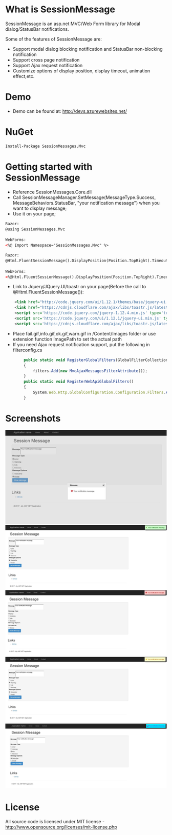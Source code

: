 # What is SessionMessage

SessionMessage is an asp.net MVC/Web Form library for Modal dialog/StatusBar notifications.

Some of the features of SessionMessage are:

  * Support modal dialog blocking notification and StatusBar non-blocking notification
  * Support cross page notification
  * Support Ajax request notification
  * Customize options of display position, display timeout, animation effect,etc.

# Demo
  * Demo can be found at: http://devs.azurewebsites.net/

# NuGet
```xml
Install-Package SessionMessages.Mvc
```
# Getting started with SessionMessage

  * Reference SessionMessages.Core.dll
  * Call SessionMessageManager.SetMessage(MessageType.Success, MessageBehaviors.StatusBar, "your notification message") when you want to display message;
  * Use it on your page;
```xml
Razor:
@using SessionMessages.Mvc

WebForms:
<%@ Import Namespace="SessionMessages.Mvc" %>
```
```xml
Razor:
@Html.FluentSessionMessage().DisplayPosition(Position.TopRight).Timeout(5000)

WebForms:
<%@Html.FluentSessionMessage().DisplayPosition(Position.TopRight).Timeout(5000).ImagePath("/Content/Images/") %> 
```
  * Link to Jquery/JQuery.UI/toastr on your page(Before the call to @Html.FluentSessionMessage()): 
```xml
    <link href="http://code.jquery.com/ui/1.12.1/themes/base/jquery-ui.css" rel="stylesheet"/>
    <link href="https://cdnjs.cloudflare.com/ajax/libs/toastr.js/latest/css/toastr.min.css" rel="stylesheet"/>
    <script src='https://code.jquery.com/jquery-1.12.4.min.js' type='text/javascript'></script>
    <script src='https://code.jquery.com/ui/1.12.1/jquery-ui.min.js' type='text/javascript'></script>
    <script src='https://cdnjs.cloudflare.com/ajax/libs/toastr.js/latest/js/toastr.min.js' type='text/javascript'></script>
```
  * Place fail.gif,info.gif,ok.gif,warn.gif in /Content/Images folder or use extension function ImagePath to set the actual path
  * If you need Ajax request notification support, put the following in filterconfig.cs
```js
    	public static void RegisterGlobalFilters(GlobalFilterCollection filters)
		{
			filters.Add(new MvcAjaxMessagesFilterAttribute());
		}
		public static void RegisterWebApiGlobalFilters()
		{
			System.Web.Http.GlobalConfiguration.Configuration.Filters.Add(new AjaxMessagesFilterAttribute());
		}

```
# Screenshots
![SessionMessage](screenshots/modaldialog.jpg?raw=true "modaldialog")
![SessionMessage](screenshots/statusbar_success.jpg?raw=true "statusbar success")
![SessionMessage](screenshots/statusbar_error.jpg?raw=true "statusbar error")
![SessionMessage](screenshots/statusbar_warning.jpg?raw=true "statusbar warning")
![SessionMessage](screenshots/statusbar_info.jpg?raw=true "statusbar info")

# License
All source code is licensed under MIT license - http://www.opensource.org/licenses/mit-license.php

